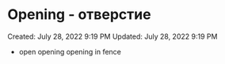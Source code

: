 # Opening - отверстие

Created: July 28, 2022 9:19 PM
Updated: July 28, 2022 9:19 PM

- open opening opening in fence